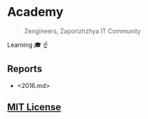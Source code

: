 # Academy

> Zengineers, Zaporizhzhya IT Community

Learning :mortar_board: :point_up:

## Reports

- <2016.md>

## [MIT License](LICENSE.md)
